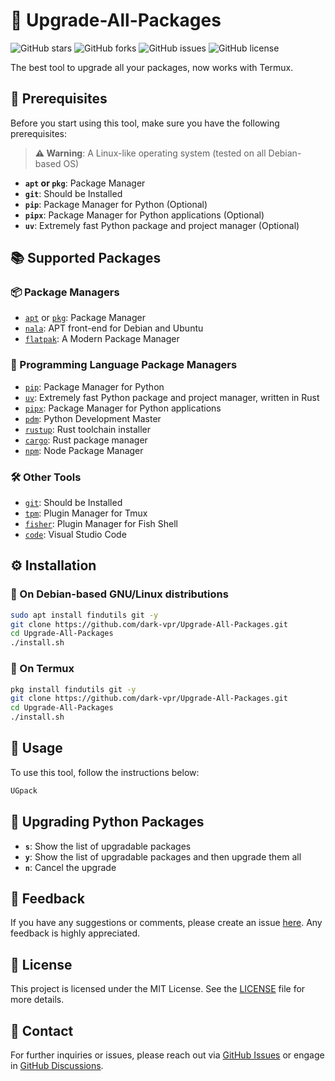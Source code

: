 # 🔧 Upgrade-All-Packages

![GitHub stars](https://img.shields.io/github/stars/dark-vpr/Upgrade-All-Packages?style=social)
![GitHub forks](https://img.shields.io/github/forks/dark-vpr/Upgrade-All-Packages?style=social)
![GitHub issues](https://img.shields.io/github/issues/dark-vpr/Upgrade-All-Packages)
![GitHub license](https://img.shields.io/github/license/dark-vpr/Upgrade-All-Packages)

The best tool to upgrade all your packages, now works with Termux.

## 📝 Prerequisites

Before you start using this tool, make sure you have the following prerequisites:

> **⚠️ Warning**: A Linux-like operating system (tested on all Debian-based OS)

- **`apt` or `pkg`**: Package Manager
- **`git`**: Should be Installed
- **`pip`**: Package Manager for Python (Optional)
- **`pipx`**: Package Manager for Python applications (Optional)
- **`uv`**: Extremely fast Python package and project manager (Optional)

## 📚 Supported Packages

### 📦 Package Managers

- [`apt`](https://wiki.debian.org/Apt) or [`pkg`](https://wiki.termux.com/wiki/Package_Management): Package Manager
- [`nala`](https://gitlab.com/volian/nala): APT front-end for Debian and Ubuntu
- [`flatpak`](https://flatpak.org): A Modern Package Manager

### 🐍 Programming Language Package Managers

- [`pip`](https://pip.pypa.io/en/stable/): Package Manager for Python
- [`uv`](https://github.com/astral-sh/uv): Extremely fast Python package and project manager, written in Rust
- [`pipx`](https://pipxproject.github.io/pipx/): Package Manager for Python applications
- [`pdm`](https://pdm.fming.dev/): Python Development Master
- [`rustup`](https://rustup.rs/): Rust toolchain installer
- [`cargo`](https://doc.rust-lang.org/cargo/): Rust package manager
- [`npm`](https://www.npmjs.com/): Node Package Manager

### 🛠️ Other Tools

- [`git`](https://git-scm.com/): Should be Installed
- [`tpm`](https://github.com/tmux-plugins/tpm): Plugin Manager for Tmux
- [`fisher`](https://github.com/jorgebucaran/fisher): Plugin Manager for Fish Shell
- [`code`](https://code.visualstudio.com/): Visual Studio Code

## ⚙️ Installation

### 🐧 On Debian-based GNU/Linux distributions

<!-- **Non-Root Users, please remove the command _sudo_ from the beginning** -->
```bash
sudo apt install findutils git -y
git clone https://github.com/dark-vpr/Upgrade-All-Packages.git
cd Upgrade-All-Packages
./install.sh
```

### 📱 On Termux

```bash
pkg install findutils git -y
git clone https://github.com/dark-vpr/Upgrade-All-Packages.git
cd Upgrade-All-Packages
./install.sh
```

## 🚀 Usage

To use this tool, follow the instructions below:

```bash
UGpack 
```

## 🐍 Upgrading Python Packages

- **`s`**: Show the list of upgradable packages
- **`y`**: Show the list of upgradable packages and then upgrade them all
- **`n`**: Cancel the upgrade

## 💬 Feedback

If you have any suggestions or comments, please create an issue [here](https://github.com/dark-vpr/Upgrade-All-Packages/issues). Any feedback is highly appreciated.
<!-- 
## 🤝 Contributing

Contributions are welcome! Please read the [contribution guidelines](CONTRIBUTING.md) to get started. Feel free to open a pull request or issue with your ideas and improvements. -->

## 📄 License

This project is licensed under the MIT License. See the [LICENSE](LICENSE) file for more details.

## 📧 Contact

For further inquiries or issues, please reach out via [GitHub Issues](https://github.com/dark-vpr/Upgrade-All-Packages/issues) or engage in [GitHub Discussions](https://github.com/dark-vpr/Upgrade-All-Packages/discussions).

